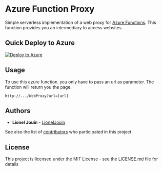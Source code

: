 # Azure Function Proxy

Simple serverless implementation of a web proxy for [Azure Functions](https://jlik.me/6a). This function provides you an intermediary to access websites.

## Quick Deploy to Azure

[![Deploy to Azure](http://azuredeploy.net/deploybutton.png)](https://azuredeploy.net/)

## Usage

To use this azure function, you only have to pass an url as parameter. The function will return you the page.

```
http://.../WebProxy?url=[url]
```

## Authors

* **Lionel Jouin** - [LionelJouin](https://github.com/LionelJouin)  

See also the list of [contributors](https://github.com/LionelJouin/Azure-Function-Proxy/graphs/contributors) who participated in this project.

## License

This project is licensed under the MIT License - see the [LICENSE.md](LICENSE.md) file for details
